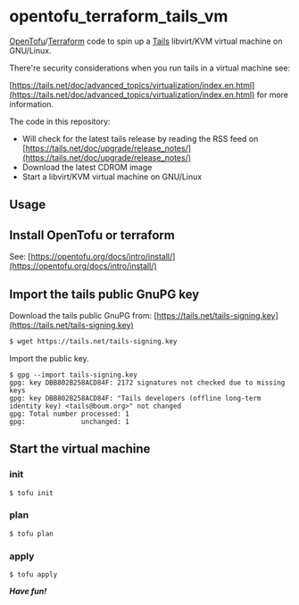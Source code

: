 # opentofu_terraform_tails_vm

[OpenTofu](https://opentofu.org/)/[Terraform](https://developer.hashicorp.com/terraform)
code to spin up a [Tails](https://tails.net/) libvirt/KVM virtual machine on GNU/Linux. 

There're security considerations when you run tails in a virtual machine see:

[https://tails.net/doc/advanced_topics/virtualization/index.en.html](https://tails.net/doc/advanced_topics/virtualization/index.en.html) for more information.

The code in this repository:

* Will check for the latest tails release by reading the RSS feed on
[https://tails.net/doc/upgrade/release_notes/](https://tails.net/doc/upgrade/release_notes/)
* Download the latest CDROM image
* Start a libvirt/KVM virtual machine on GNU/Linux

## Usage

## Install OpenTofu or terraform

See: [https://opentofu.org/docs/intro/install/](https://opentofu.org/docs/intro/install/)

## Import the tails public GnuPG key

Download the tails public GnuPG from: [https://tails.net/tails-signing.key](https://tails.net/tails-signing.key)

```bash
$ wget https://tails.net/tails-signing.key
```

Import the public key.

```
$ gpg --import tails-signing.key
gpg: key DBB802B258ACD84F: 2172 signatures not checked due to missing keys
gpg: key DBB802B258ACD84F: "Tails developers (offline long-term identity key) <tails@boum.org>" not changed
gpg: Total number processed: 1
gpg:              unchanged: 1
```

## Start the virtual machine

### init

```
$ tofu init
```

### plan

```
$ tofu plan
```

### apply

```
$ tofu apply
```

***Have fun!***
